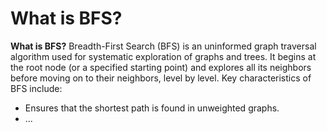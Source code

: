 # What is BFS?

**What is BFS?**
Breadth-First Search (BFS) is an uninformed graph traversal algorithm used for systematic exploration of graphs and trees. It begins at the root node (or a specified starting point) and explores all its neighbors before moving on to their neighbors, level by level. Key characteristics of BFS include:
- Ensures that the shortest path is found in unweighted graphs.
- ...
